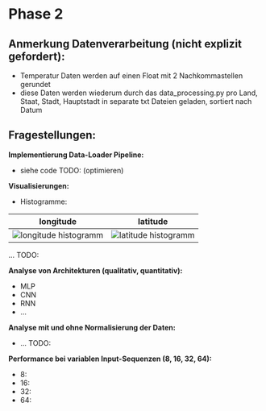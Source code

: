 # Phase 2

## Anmerkung Datenverarbeitung (nicht explizit gefordert):
- Temperatur Daten werden auf einen Float mit 2 Nachkommastellen gerundet
- diese Daten werden wiederum durch das data_processing.py pro Land, Staat, Stadt, Hauptstadt in separate txt Dateien geladen, sortiert nach Datum

## Fragestellungen:

**Implementierung Data-Loader Pipeline:**
- siehe code TODO: (optimieren)

**Visualisierungen:**

- Histogramme:

| longitude | latitude |
| -- | -- |
| ![longitude histogramm](.\\histograms\\Longitude) | ![latitude histogramm](.\\histograms\\Latitude) |

... TODO:

**Analyse von Architekturen (qualitativ, quantitativ):**
- MLP
- CNN
- RNN
- ...

**Analyse mit und ohne Normalisierung der Daten:**
- ... TODO:

**Performance bei variablen Input-Sequenzen (8, 16, 32, 64):**
- 8:
- 16:
- 32:
- 64: